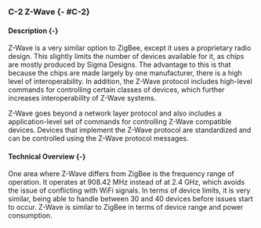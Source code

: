 ### C-2 Z-Wave {- #C-2}

#### Description {-}

Z-Wave is a very similar option to ZigBee, except it uses a proprietary radio design. This slightly
limits the number of devices available for it, as chips are mostly produced by Sigma Designs. The
advantage to this is that because the chips are made largely by one manufacturer, there is a high
level of interoperability. In addition, the Z-Wave protocol includes high-level commands for
controlling certain classes of devices, which further increases interoperability of Z-Wave systems.

Z-Wave goes beyond a network layer protocol and also includes a application-level set of commands
for controlling Z-Wave compatible devices. Devices that implement the Z-Wave protocol are
standardized and can be controlled using the Z-Wave protocol messages.

#### Technical Overview {-}

One area where Z-Wave differs from ZigBee is the frequency range of operation. It operates at 908.42
MHz instead of at 2.4 GHz, which avoids the issue of conflicting with WiFi signals. In terms of
device limits, it is very similar, being able to handle between 30 and 40 devices before issues
start to occur. Z-Wave is similar to ZigBee in terms of device range and power consumption.


